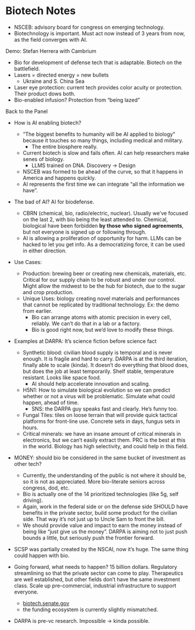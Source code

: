 # Biotech Notes

- NSCEB: advisory board for congress on emerging technology.
- Biotechnology is important. Must act now instead of 3 years from now, as the field converges with AI.

Demo: Stefan Herrera with Cambrium 

- Bio for development of defense tech that is adaptable. Biotech on the battlefield.
- Lasers = directed energy = new bullets
    - Ukraine and S. China Sea
- Laser eye protection: current tech provides color acuity or protection. Their product dows both.
- Bio-enabled infusion? Protection from “being lazed”

Back to the Panel 

- How is AI enabling biotech?
    - “The biggest benefits to humanity will be AI applied to biology” because it touches so many things, including medical and military.
        - The entire biosphere really.
    - Current biotech is slow and fails often. AI can help researchers make senes of biology.
        - LLMS trained on DNA. Discovery → Design
    - NSCEB was formed to be ahead of the curve, so that it happens in America and happens quickly.
    - AI represents the first time we can integrate “all the information we have”.
- The bad of AI? AI for biodefense.
    - CBRN (chemical, bio, radio/electric, nuclear). Usually we’ve focused on the last 2, with bio being the least attended to. Chemical, biological have been forbidden **by those who signed agreements**, but not everyone is signed up or following through.
    - AI is allowing a proliferation of opportunity for harm. LLMs can be hacked to let you get info. As a democratizing force, it can be used in either direction.
- Use Cases:
    - Production: brewing beer or creating new chemicals, materials, etc. Critical for our supply chain to be robust and under our control. Might allow the midwest to be the hub for biotech, due to the sugar and crop production.
    - Unique Uses: biology creating novel materials and performances that cannot be replicated by traditional technology. Ex: the demo from earlier.
        - Bio can arrange atoms with atomic precision in every cell, reliably. We can’t do that in a lab or a factory.
        - Bio is good right now, but we’d love to modify these things.
- Examples at DARPA: It’s science fiction before science fact
    - Synthetic blood: civilian blood supply is temporal and is never enough. It is fragile and hard to carry. DARPA is at the third iteration, finally able to scale (kinda). It doesn’t do everything that blood does, but does the job at least temporarily. Shelf stable, temperature resistant. Looks like space food.
        - AI should help accelerate innovation and scaling.
    - H5N1: How to simulate biological evolution so we can predict whether or not a virus will be problematic. Simulate what could happen, ahead of time.
        - SNS: the DARPA guy speaks fast and clearly. He’s funny too.
    - Fungal Tiles: tiles on loose terrain that will provide quick tactical platforms for front-line use. Concrete sets in days, fungus sets in hours.
    - Critical minerals: we have an insane amount of critical minerals in electronics, but we can’t easily extract them. PRC is the best at this in the world. Biology has high selectivity, and could help in this field.
- MONEY: should bio be considered in the same bucket of investment as other tech?
    - Currently, the understanding of the public is not where it should be, so it is not as appreciated. More bio-literate seniors across congress, dod, etc.
    - Bio is actually one of the 14 prioritized technologies (like 5g, self driving).
    - Again, work in the federal side or on the defense side SHOULD have benefits in the private sector, build some product for the civilian side. That way it’s not just up to Uncle Sam to front the bill.
    - We should provide value and impact to earn the money instead of being like “just give us the money”. DARPA is aiming not to just push bounds a little, but seriously push the frontier forward.
- SCSP was partially created by the NSCAI, now it’s huge. The same thing could happen with bio.
- Going forward, what needs to happen? 15 billion dollars. Regulatory streamlining so that the private sector can come to play. Therapeutics are well established, but other fields don’t have the same investment class. Scale up pre-commercial, industrial infrastructure to support everyone.
    - [biotech.senate.gov](http://biotech.senate.gov)
    - the funding ecosystem is currently slightly mismatched.

- DARPA is pre-vc research. Impossible → kinda possible.